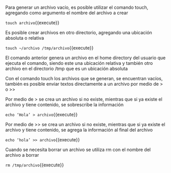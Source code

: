 Para generar un archivo vacío, es posible utilizar el comando touch, agregando como argumento el nombre del archivo a crear

`touch archivo`{{execute}}

Es posible crear archivos en otro directorio, agregando una ubicación absoluta o relativa

`touch ~/archivo /tmp/archivo`{{execute}}

El comando anterior genera un archivo en el home directory del usuario que ejecuta el comando, siendo este una ubicación relativa y también otro archivo en el directorio /tmp que es un ubicación absoluta

Con el comando touch los archivos que se generan, se encuentran vacíos, también es posible enviar textos directamente a un archivo por medio de > o >>

Por medio de > se crea un archivo si no existe, mientras que si ya existe el archivo y tiene contenido, se sobrescribe la información

`echo ‘Hola’ > archivo`{{execute}}

Por medio de >> se crea un archivo si no existe, mientras que si ya existe el archivo y tiene contenido, se agrega la información al final del archivo

`echo ‘hola’ >> archivo`{{execute}}

Cuando se necesita borrar un archivo se utiliza rm con el nombre del archivo a borrar

`rm /tmp/archivo`{{execute}}
